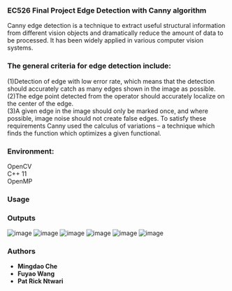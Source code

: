 ### EC526 Final Project Edge Detection with Canny algorithm
Canny edge detection is a technique to extract useful structural information from different vision objects and dramatically reduce the amount of data to be processed. It has been widely applied in various computer vision systems.<br>

### The general criteria for edge detection include: <br>
(1)Detection of edge with low error rate, which means that the detection should accurately catch as many edges shown in the image as possible. <br>
(2)The edge point detected from the operator should accurately localize on the center of the edge.<br>
(3)A given edge in the image should only be marked once, and where possible, image noise should not create false edges. To satisfy these requirements Canny used the calculus of variations – a technique which finds the function which optimizes a given functional.<br>



### Environment:
OpenCV<br>
C++ 11<br>
OpenMP<br>

### Usage

### Outputs
![image](https://github.com/wfystx/EC526_Project_Canny/blob/master/Documents/Readme_Images/general_1.PNG) 
![image](https://github.com/wfystx/EC526_Project_Canny/blob/master/Documents/Readme_Images/general_2.PNG) 
![image](https://github.com/wfystx/EC526_Project_Canny/blob/master/Documents/Readme_Images/general_3.PNG) 
![image](https://github.com/wfystx/EC526_Project_Canny/blob/master/Documents/Readme_Images/sobel_prewitt.PNG) 
![image](https://github.com/wfystx/EC526_Project_Canny/blob/master/Documents/Readme_Images/Sobel_Robert.PNG) 
![image](https://github.com/wfystx/EC526_Project_Canny/blob/master/Documents/Readme_Images/running_time.PNG) 

### Authors

* **Mingdao Che** 
* **Fuyao Wang** 
* **Pat Rick Ntwari**
